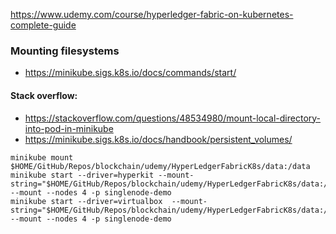 https://www.udemy.com/course/hyperledger-fabric-on-kubernetes-complete-guide


### Mounting filesystems

- https://minikube.sigs.k8s.io/docs/commands/start/

#### Stack overflow:
- https://stackoverflow.com/questions/48534980/mount-local-directory-into-pod-in-minikube
- https://minikube.sigs.k8s.io/docs/handbook/persistent_volumes/


```
minikube mount $HOME/GitHub/Repos/blockchain/udemy/HyperLedgerFabricK8s/data:/data
minikube start --driver=hyperkit --mount-string="$HOME/GitHub/Repos/blockchain/udemy/HyperLedgerFabricK8s/data:/data" --mount --nodes 4 -p singlenode-demo
minikube start --driver=virtualbox  --mount-string="$HOME/GitHub/Repos/blockchain/udemy/HyperLedgerFabricK8s/data:/data" --mount --nodes 4 -p singlenode-demo
```